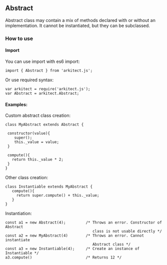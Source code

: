## **Abstract**

Abstract class may contain a mix of methods declared with or without an implementation.
It cannot be instantiated, but they can be subclassed.

### **How to use**

#### **Import**

 You can use import with es6 import:

    import { Abstract } from 'arkitect.js';

 Or use required syntax:

    var arkitect = require('arkitect.js');
    var Abstract = arkitect.Abstract;

 #### **Examples:**

 Custom abstract class creation:

    class MyAbstract extends Abstract {

     constructor(value){
        super();
        this._value = value;
     }

     compute(){
       return this._value * 2;
     }
    }

 Other class creation:

    class Instantiable extends MyAbstract {
       compute(){
         return super.compute() + this._value;
       }
    }

Instantiation:

    const a1 = new Abstract(4);         /* Throws an error. Constructor of Abstract
                                           class is not usable directly */
    const a2 = new MyAbstract(4)        /* Throws an error. Cannot instantiate
                                           Abstract class */
    const a3 = new Instantiable(4);     /* Create an instance of Instantiable */
    a3.compute()                        /* Returns 12 */
